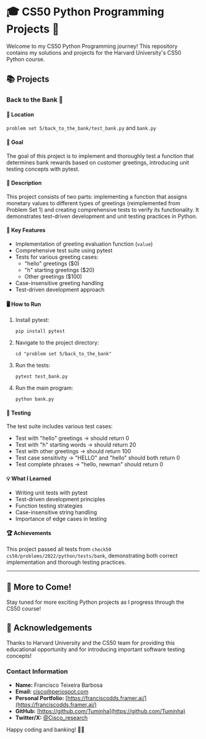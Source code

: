 # 🎓 CS50 Python Programming Projects 🐍

Welcome to my CS50 Python Programming journey! This repository contains my solutions and projects for the Harvard University's CS50 Python course.

## 📚 Projects

### Back to the Bank 🏦

#### 📂 Location
`problem set 5/back_to_the_bank/test_bank.py` and `bank.py`

#### 🎯 Goal
The goal of this project is to implement and thoroughly test a function that determines bank rewards based on customer greetings, introducing unit testing concepts with pytest.

#### 📝 Description
This project consists of two parts: implementing a function that assigns monetary values to different types of greetings (reimplemented from Problem Set 1) and creating comprehensive tests to verify its functionality. It demonstrates test-driven development and unit testing practices in Python.

#### 🔑 Key Features
- Implementation of greeting evaluation function (`value`)
- Comprehensive test suite using pytest
- Tests for various greeting cases:
  - "hello" greetings ($0)
  - "h" starting greetings ($20)
  - Other greetings ($100)
- Case-insensitive greeting handling
- Test-driven development approach

#### 🖥️ How to Run
1. Install pytest:
   ```
   pip install pytest
   ```
2. Navigate to the project directory:
   ```
   cd "problem set 5/back_to_the_bank"
   ```
3. Run the tests:
   ```
   pytest test_bank.py
   ```
4. Run the main program:
   ```
   python bank.py
   ```

#### 🧪 Testing
The test suite includes various test cases:
- Test with "hello" greetings → should return 0
- Test with "h" starting words → should return 20
- Test with other greetings → should return 100
- Test case sensitivity → "HELLO" and "hello" should both return 0
- Test complete phrases → "hello, newman" should return 0

#### 💡 What I Learned
- Writing unit tests with pytest
- Test-driven development principles
- Function testing strategies
- Case-insensitive string handling
- Importance of edge cases in testing

#### 🏆 Achievements
This project passed all tests from `check50 cs50/problems/2022/python/tests/bank`, demonstrating both correct implementation and thorough testing practices.

---

## 🚀 More to Come!
Stay tuned for more exciting Python projects as I progress through the CS50 course!

## 🙏 Acknowledgements
Thanks to Harvard University and the CS50 team for providing this educational opportunity and for introducing important software testing concepts!

### Contact Information

- **Name:** Francisco Teixeira Barbosa
- **Email:** cisco@periospot.com
- **Personal Portfolio:** [https://franciscodds.framer.ai/](https://franciscodds.framer.ai/)
- **GitHub:** [https://github.com/Tuminha](https://github.com/Tuminha)
- **Twitter/X:** [@Cisco_research](https://x.com/Cisco_research)

Happy coding and banking! 🏦✅
